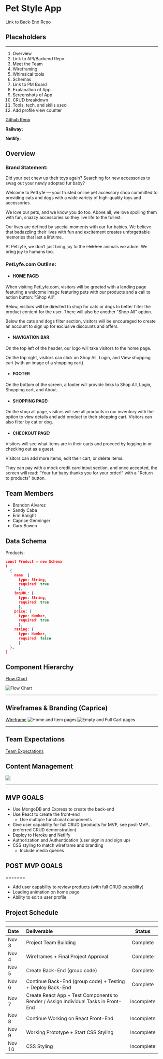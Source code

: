 # Pet Style App

[Link to Back-End Repo](https://github.com/Brandon-Alvarez-03/pet-lyfe-backend)

## Placeholders

---

1. Overview
2. Link to API/Backend Repo
3. Meet the Team
4. Wireframing
5. Whimsical tools
6. Schemas
7. Link to PM Board
8. Explanation of App
9. Screenshots of App
10. CRUD breakdown
11. Tools, tech, and skills used
12. Add profile view counter

[Github Repo](https://github.com/Brandon-Alvarez-03/pet-style-mern)

**Railway:**

**Netlify:**

## Overview


### Brand Statement:

Did your pet chew up their toys again? Searching for new accessories to swag out your newly adopted fur baby?

Welcome to PetLyfe — your trusted online pet accessory shop committed to providing cats and dogs with a wide variety of high-quality toys and accessories.

We love our pets, and we know you do too. Above all, we love spoiling them with fun, snazzy accessories so they live life to the fullest. 

Our lives are defined by special moments with our fur babies. We believe that bedazzling their lives with fun and excitement creates unforgettable memories that last a lifetime. 

At PetLyfe, we don’t just bring joy to the ~~children~~ animals we adore. We bring joy to humans too.

### PetLyfe.com Outline:

- #### HOME PAGE:

When visiting PetLyfe.com, visitors will be greeted with a landing page featuring a welcome image featuring pets with our products and a call to action button: "Shop All".

Below, visitors will be directed to shop for cats or dogs to better filter the product content for the user. There will also be another "Shop All" option.

Below the cats and dogs filter section, visitors will be encouraged to create an account to sign up for exclusive discounts and offers.

- #### NAVIGATION BAR

On the top left of the header, our logo will take visitors to the home page.

On the top right, visitors can click on Shop All, Login, and View shopping cart (with an image of a shopping cart).

- #### FOOTER

On the bottom of the screen, a footer will provide links to Shop All, Login, Shopping cart, and About.

- #### SHOPPING PAGE:

On the shop all page, visitors will see all products in our inventory with the option to view details and add product to their shopping cart. Visitors can also filter by cat or dog.

- #### CHECKOUT PAGE:

Visitors will see what items are in their carts and proceed by logging in or checking out as a guest.

Visitors can add more items, edit their cart, or delete items.

They can pay with a mock credit card input section, and once accepted, the screen will read: “Your fur baby thanks you for your order!” with a "Return to products" button.

## Team Members

- Brandon Alvarez
- Sandy Caba
- Erin Baright
- Caprice Genninger
- Gary Bowen



## Data Schema

Products:

```JSON
const Product = new Schema
(
  {
    name: {
      type: String,
      required: true
      },
    imgURL: {
      type: String,
      required: true
      },
    price: {
      type: Number,
      required: true
      },
    rating: {
      type: Number,
      required: false
      }
  },
)
```


## Component Hierarchy

[Flow Chart](https://www.figma.com/file/YJa4nQJAdoLtJ89YgJ5VX4/Data-Flow?node-id=0%3A1)

![Flow Chart](./img/flowchart.png)


---

## Wireframes & Branding (Caprice)

[Wireframe](https://www.figma.com/file/AqD4o1McErCQNpwiEtu1LG/Untitled?node-id=0%3A1)
![Home and Item pages](./img/homeAndItems.png)
![Empty and Full Cart pages](./img/cart.png)


---

## Team Expectations

[Team Expectations](https://docs.google.com/document/d/1-zIWTr3SB-H0CEnunKl643faMRZ34qR3WFkCExWqjlo/edit?usp=sharing)

## Content Management

<img src="./img/asana.png" >

---

## MVP GOALS 

- Use MongoDB and Express to create the back-end
- Use React to create the front-end
  - Use multiple functional components
- Give user capability for full CRUD (products for MVP, see post-MVP... preferred CRUD demonstration)
- Deploy to Heroku and Netlify
- Authorization and Authentication (user sign in and sign up)
- CSS styling to match wireframe and branding
  - Include media queries


## POST MVP GOALS 
=======


- Add user capability to review products (with full CRUD capability)
- Loading animation on home page
- Ability to edit a user profile


## Project Schedule 

---

| Date   | Deliverable                                                                         |   Status   |
| :----- | :---------------------------------------------------------------------------------- | :--------: |
| Nov 3  | Project Team Building                                                               |  Complete  |
| Nov 4  | Wireframes + Final Project Approval                                                 |  Complete  |
| Nov 5  | Create Back-End (group code)                                                        |  Complete  |
| Nov 6  | Continue Back-End (group code) + Testing + Deploy Back-End                          |  Complete  |
| Nov 7  | Create React App + Test Components to Render / Assign Individual Tasks in Front-End | Incomplete |
| Nov 8  | Continue Working on React Front-End                                                 | Incomplete |
| Nov 9  | Working Prototype + Start CSS Styling                                               | Incomplete |
| Nov 10 | CSS Styling                                                                         | Incomplete |
